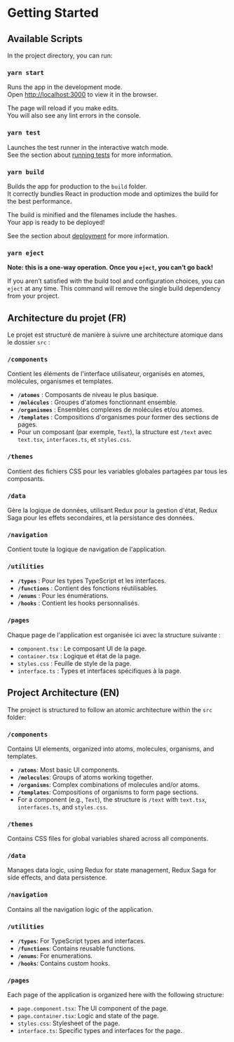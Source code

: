 # Getting Started

## Available Scripts

In the project directory, you can run:

### `yarn start`

Runs the app in the development mode.\
Open [http://localhost:3000](http://localhost:3000) to view it in the browser.

The page will reload if you make edits.\
You will also see any lint errors in the console.

### `yarn test`

Launches the test runner in the interactive watch mode.\
See the section about [running tests](https://facebook.github.io/create-react-app/docs/running-tests) for more information.

### `yarn build`

Builds the app for production to the `build` folder.\
It correctly bundles React in production mode and optimizes the build for the best performance.

The build is minified and the filenames include the hashes.\
Your app is ready to be deployed!

See the section about [deployment](https://facebook.github.io/create-react-app/docs/deployment) for more information.

### `yarn eject`

**Note: this is a one-way operation. Once you `eject`, you can’t go back!**

If you aren’t satisfied with the build tool and configuration choices, you can `eject` at any time. This command will remove the single build dependency from your project.

## Architecture du projet (FR)

Le projet est structuré de manière à suivre une architecture atomique dans le dossier `src` :

### `/components`
Contient les éléments de l'interface utilisateur, organisés en atomes, molécules, organismes et templates.
- **`/atomes`** : Composants de niveau le plus basique.
- **`/molécules`** : Groupes d'atomes fonctionnant ensemble.
- **`/organismes`** : Ensembles complexes de molécules et/ou atomes.
- **`/templates`** : Compositions d'organismes pour former des sections de pages.
- Pour un composant (par exemple, `Text`), la structure est `/text` avec `text.tsx`, `interfaces.ts`, et `styles.css`.

### `/themes`
Contient des fichiers CSS pour les variables globales partagées par tous les composants.

### `/data`
Gère la logique de données, utilisant Redux pour la gestion d'état, Redux Saga pour les effets secondaires, et la persistance des données.

### `/navigation`
Contient toute la logique de navigation de l'application.

### `/utilities`
- **`/types`** : Pour les types TypeScript et les interfaces.
- **`/functions`** : Contient des fonctions réutilisables.
- **`/enums`** : Pour les énumérations.
- **`/hooks`** : Contient les hooks personnalisés.

### `/pages`
Chaque page de l'application est organisée ici avec la structure suivante :
- `component.tsx` : Le composant UI de la page.
- `container.tsx` : Logique et état de la page.
- `styles.css` : Feuille de style de la page.
- `interface.ts` : Types et interfaces spécifiques à la page.

## Project Architecture (EN)

The project is structured to follow an atomic architecture within the `src` folder:

### `/components`
Contains UI elements, organized into atoms, molecules, organisms, and templates.
- **`/atoms`**: Most basic UI components.
- **`/molecules`**: Groups of atoms working together.
- **`/organisms`**: Complex combinations of molecules and/or atoms.
- **`/templates`**: Compositions of organisms to form page sections.
- For a component (e.g., `Text`), the structure is `/text` with `text.tsx`, `interfaces.ts`, and `styles.css`.

### `/themes`
Contains CSS files for global variables shared across all components.

### `/data`
Manages data logic, using Redux for state management, Redux Saga for side effects, and data persistence.

### `/navigation`
Contains all the navigation logic of the application.

### `/utilities`
- **`/types`**: For TypeScript types and interfaces.
- **`/functions`**: Contains reusable functions.
- **`/enums`**: For enumerations.
- **`/hooks`**: Contains custom hooks.

### `/pages`
Each page of the application is organized here with the following structure:
- `page.component.tsx`: The UI component of the page.
- `page.container.tsx`: Logic and state of the page.
- `styles.css`: Stylesheet of the page.
- `interface.ts`: Specific types and interfaces for the page.
